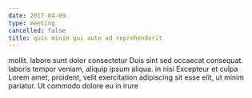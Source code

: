 ```yaml
---
date: 2017-04-09
type: meeting
cancelled: false
title: quis minim qui aute ad reprehenderit
---
```

mollit. labore sunt dolor consectetur Duis sint sed occaecat consequat. laboris tempor veniam, aliquip ipsum aliqua. in nisi Excepteur et culpa Lorem amet, proident, velit exercitation adipiscing sit esse elit, ut minim pariatur. Ut commodo dolore eu in irure